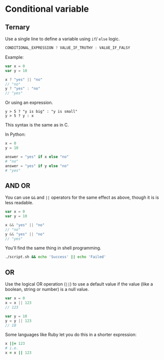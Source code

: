 # Conditional variable


## Ternary

Use a single line to define a variable using `if`/ `else` logic.

```javascript
CONDITIONAL_EXPRESSION ? VALUE_IF_TRUTHY : VALUE_IF_FALSY
```

Example:

```javascript
var x = 0
var y = 10

x ? "yes" || "no"
// "no"
y ? "yes" : "no"
// "yes"
```

Or using an expression.

```
y > 5 ? "y is big" : "y is small"
y > 5 ? y : x
```

This syntax is the same as in C.

In Python:

```python
x = 0
y = 10

answer = "yes" if x else "no"
# "no"
answer = "yes" if y else "no"
# "yes"
```


## AND OR

You can use `&&` and `||` operators for the same effect as above, though it is is less readable.

```javascript
var x = 0
var y = 10

x && "yes" || "no"
// "no"
y && "yes" || "no"
// "yes"
```

You'll find the same thing in shell programming.

```sh
./script.sh && echo 'Success' || echo 'Failed'
```


## OR

Use the logical OR operation (`||`) to use a default value if the value (like a boolean, string or number) is a null value.

```javascript
var x = 0
x = x || 123
// 123

var y = 10
y = y || 123
// 10
```

Some languages like Ruby let you do this in a shorter expression:

```ruby
x ||= 123
# i.e.
x = x || 123
```
